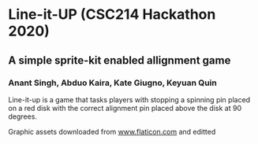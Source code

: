 #  Line-it-UP (CSC214 Hackathon 2020)
## A simple sprite-kit enabled allignment game
### Anant Singh, Abduo Kaira, Kate Giugno, Keyuan Quin 

Line-it-up is a game that tasks players with stopping a spinning pin placed on a red disk with the correct alignment pin placed 
above the disk at 90 degrees. 

Graphic assets downloaded from www.flaticon.com and editted 
